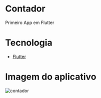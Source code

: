 # Contador
 Primeiro App em Flutter
 
 # Tecnologia
 * [Flutter](https://flutter.dev/?gclid=CjwKCAiAgc-ABhA7EiwAjev-jycitPrPlfK05OttRV0aZRDd4n_TNxhfP4pkYVhR-myKnkl3W_77YhoCu2gQAvD_BwE&gclsrc=aw.ds)
 
 # Imagem do aplicativo
 ![contador](https://user-images.githubusercontent.com/53982668/120875768-f105aa00-c583-11eb-8c2b-3d52f66b3897.png)

